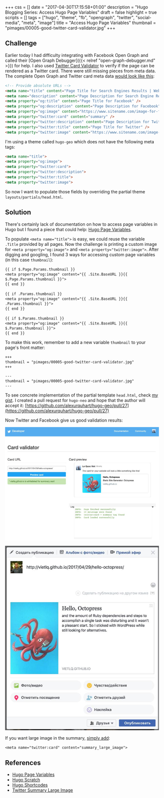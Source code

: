 +++
css = []
date = "2017-04-30T17:15:58+01:00"
description = "Hugo Blogging Series: Access Hugo Page Variables"
draft = false
highlight = true
scripts = []
tags = ["hugo", "theme", "fb", "opengraph", "twitter", "social-media", "meta", "image"]
title = "Access Hugo Page Variables"
thumbnail = "pimages/00005-good-twitter-card-validator.jpg"
+++

## Challenge

Earlier today I had difficulty integrating with Facebook Open Graph and called their [Open Graph Debugger]({{< relref "open-graph-debugger.md" >}}) for help. I also used [Twitter Card Validator](https://cards-dev.twitter.com/validator) to verify if the page can be rendered as a Twitter card. There were still missing pieces from meta data. The complete Open Graph and Twitter card meta data [would look like this](https://rickmanelius.com/article/sharing-facebook-how-improve-your-results-customizing-image-title-and-summary-text):

```html
<!-- Provide absolute URLs -->
<meta name="title" content="Page Title for Search Engines Results | Website Name" />
<meta name="description" content="Page Description for Search Engine Results" />
<meta property="og:title" content="Page Title for Facebook" />
<meta property="og:description" content="Page Description for Facebook" />
<meta property="og:image" content="https://www.sitename.com/image-for-facebook.png" />
<meta property="twitter:card" content="summary" />
<meta property="twitter:description" content="Page Description for Twitter." />
<meta property="twitter:title" content="Page Title for Twitter" />
<meta property="twitter:image" content="https://www.sitename.com/image-for-twitter.png" />
```

I'm using a theme called `hugo-geo` which does not have the following meta tags:

```html
<meta name="title">
<meta property="og:image">
<meta property="twitter:card">
<meta property="twitter:description">
<meta property="twitter:title">
<meta property="twitter:image">
```

So now I want to populate those fields by overriding the partial theme `layouts/partials/head.html`.

## Solution

There's certainly lack of documentation on how to access page variables in Hugo but I found a piece that could help: [Hugo Page Variables](https://hugodocs.info/variables/page/).

To populate `<meta name="title">` is easy, we could reuse the variable `.Title` provided by all pages. Now the challenge is printing a custom image for `<meta property="og:image">` and `<meta property="twitter:image">`. After digging and googling, I found 3 ways for accessing custom page variables (in this case `thumbnail`):

```
{{ if $.Page.Params.thumbnail }}
<meta property="og:image" content="{{ .Site.BaseURL }}{{ $.Page.Params.thumbnail }}">
{{ end }}

{{ if .Params.thumbnail }}
<meta property="og:image" content="{{ .Site.BaseURL }}{{ .Params.thumbnail }}">
{{ end }}

{{ if $.Params.thumbnail }}
<meta property="og:image" content="{{ .Site.BaseURL }}{{ $.Params.thumbnail }}">
{{ end }}
```

To make this work, remember to add a new variable `thumbnail` to your page's front matter:

```
+++
thumbnail = "pimages/00005-good-twitter-card-validator.jpg"
+++
```

```
---
thumbnail = "pimages/00005-good-twitter-card-validator.jpg"
---
```

To see concrete implementation of the partial template `head.html`, check [my gist](https://gist.github.com/vietlq/d1c7ecfb20ce7beac4a7f4df746c797c). I created a pull request for `hugo-neo` and hope that the author will accept it: [https://github.com/alexurquhart/hugo-geo/pull/27](https://github.com/alexurquhart/hugo-geo/pull/27)

Now Twitter and Facebook give us good validation results:

![Validated Twitter Card](/pimages/00005-good-twitter-card-validator.jpg)

![Facebook Post with Preview](/pimages/00006-good-facebook-open-graph.jpg)

If you want large image in the summary, [simply add](https://dev.twitter.com/cards/types/summary-large-image):

```
<meta name="twitter:card" content="summary_large_image">
```

## References

* [Hugo Page Variables](https://hugodocs.info/variables/page/)
* [Hugo Scratch](https://hugodocs.info/functions/scratch/)
* [Hugo Shortcodes](https://hugodocs.info/content-management/shortcodes/)
* [Twitter Summary Large Image](https://dev.twitter.com/cards/types/summary-large-image)